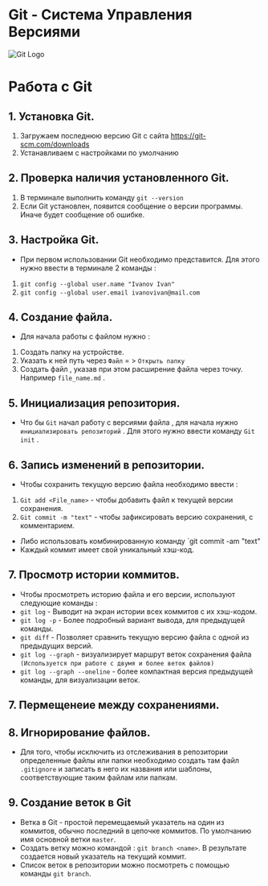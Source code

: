 # Git - Система Управления Версиями 
![Git Logo](Example.jpg.jpeg)

# Работа с Git 

## 1. Установка Git.

1. Загружаем последнюю версию Git с сайта https://git-scm.com/downloads
2.  Устанавливаем с настройками по умолчанию 

## 2. Проверка наличия установленного Git. 

1. В терминале выполнить команду `git --version`
2. Если Git установлен, появится сообщение о версии программы. Иначе будет сообщение об ошибке.

## 3. Настройка Git. 

* При первом использовании Git необходимо представится. 
Для этого нужно ввести в терминале 2 команды : 
1.  `git config --global user.name "Ivanov Ivan"`
2.  `git config --global user.email ivanovivan@mail.com`

## 4. Создание файла.

* Для начала работы с файлом нужно :
1. Создать папку на устройстве.
2. Указать к ней путь через `Файл` = > `Открыть папку`
3. Создать файл , указав при этом расширение файла через точку. Например `file_name.md` .

## 5.  Инициализация репозитория. 

* Что бы `Git` начал работу с версиями файла , для начала нужно `инициализировать репозиторий` . Для этого нужно ввести команду `Git init` .

## 6. Запись изменений в репозитории.

* Чтобы сохранить текущую версию файла необходимо ввести : 
1. `Git add <File_name>` - чтобы добавить файл к текущей версии сохранения.
2. `Git commit -m "text"` - чтобы зафиксировать версию сохранения, с комментарием.
* Либо использовать комбинированную команду `git commit -am "text"
* Каждый коммит имеет свой уникальный хэш-код.

## 7. Просмотр истории коммитов. 

* Чтобы просмотреть историю файла и его версии, используют следующие команды :
* `git log` - Выводит на экран истории всех коммитов с их хэш-кодом.
* `git log -p` - Более подробный вариант вывода, для предыдущей команды.
* `git diff` - Позволяет сравнить текущую версию файла с одной из предыдущих версий.
* `git log --graph` - визуализирует маршрут веток сохранения файла `(Используется при работе с двумя и более веток файлов)` 
* `git log --graph --oneline` - более компактная версия предыдущей команды, для визуализации веток. 

## 7. Пермещенеие между сохранениями. 

## 8. Игнорирование файлов.

* Для того, чтобы исключить из отслеживания в репозитории определенные файлы или папки необходимо создать там файл `.gitignore` и записать в него их названия или шаблоны, соответствующие таким файлам или папкам. 

## 9. Создание веток в Git

* Ветка в Git - простой перемещаемый указатель на один из коммитов, обычно последний в цепочке коммитов. По умолчанию имя основной ветки `master`. 
* Создать ветку можно командой : `git branch <name>`. В результате создается новый указатель на текущий коммит.
* Список веток в репозитории можно посмотреть с помощью команды  `git branch`. 